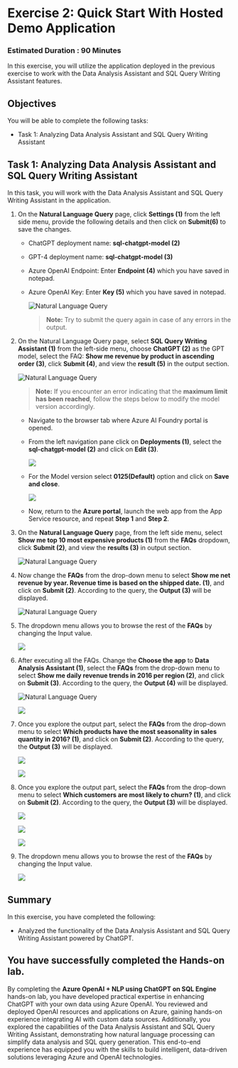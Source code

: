 # Exercise 2: Quick Start With Hosted Demo Application

### Estimated Duration : 90 Minutes

In this exercise, you will utilize the application deployed in the previous exercise to work with the Data Analysis Assistant and SQL Query Writing Assistant features.

## Objectives

You will be able to complete the following tasks:

- Task 1: Analyzing Data Analysis Assistant and SQL Query Writing Assistant

## Task 1: Analyzing Data Analysis Assistant and SQL Query Writing Assistant

In this task, you will work with the Data Analysis Assistant and SQL Query Writing Assistant in the application.

1. On the **Natural Language Query** page, click **Settings (1)** from the left side menu, provide the following details and then click on **Submit(6)** to save the changes.

    - ChatGPT deployment name: **sql-chatgpt-model (2)**
    - GPT-4 deployment name: **sql-chatgpt-model (3)**
    - Azure OpenAI Endpoint: Enter **Endpoint (4)** which you have saved in notepad.
    - Azure OpenAI Key: Enter **Key (5)** which you have saved in notepad.

       ![](images/nl-set-credential.png "Natural Language Query")

       >**Note:** Try to submit the query again in case of any errors in the output.

1. On the Natural Language Query page, select **SQL Query Writing Assistant (1)** from the left-side menu, choose **ChatGPT (2)** as the GPT model, select the FAQ: **Show me revenue by product in ascending order (3)**, click **Submit (4)**, and view the **result (5)** in the output section.

    ![](images/nl-01.png "Natural Language Query")

   >**Note:** If you encounter an error indicating that the **maximum limit has been reached**, follow the steps below to modify the model version accordingly.
     
      - Navigate to the browser tab where Azure AI Foundry portal is opened.
     
     - From the left navigation pane click on **Deployments (1)**, select the **sql-chatgpt-model (2)** and click on **Edit (3)**.

         ![](images/opai-1.png)
     
     - For the Model version select **0125(Default)** option and click on **Save and close**.

         ![](images2/1/s2.png)

     - Now, return to the **Azure portal**, launch the web app from the App Service resource, and repeat **Step 1** and **Step 2**.

1. On the **Natural Language Query** page, from the left side menu, select **Show me top 10 most expensive products (1)** from the **FAQs** dropdown, click **Submit (2)**, and view the **results (3)** in output section.

    ![](images/nl-02.png "Natural Language Query")

1. Now change the **FAQs** from the drop-down menu to select **Show me net revenue by year. Revenue time is based on the shipped date. (1)**, and click on **Submit (2)**. According to the query, the **Output (3)** will be displayed.

    ![](images/nl-03.png "Natural Language Query")

1. The dropdown menu allows you to browse the rest of the **FAQs** by changing the Input value. 

    ![](images2/1/s5.png)

7. After executing all the FAQs. Change the **Choose the app** to **Data Analysis Assistant (1)**, select the **FAQs** from the drop-down menu to select **Show me daily revenue trends in 2016 per region (2)**, and click on **Submit (3)**. According to the query, the **Output (4)** will be displayed.

    ![](images/nl-04.png "Natural Language Query")

    ![](images2/1/s6.png)

1. Once you explore the output part, select the **FAQs** from the drop-down menu to select **Which products have the most seasonality in sales quantity in 2016? (1)**, and click on **Submit (2)**. According to the query, the **Output (3)** will be displayed.
 
    ![](images2/1/s7.png)

    ![](images2/1/s7a.png)

1. Once you explore the output part, select the **FAQs** from the drop-down menu to select **Which customers are most likely to churn? (1)**, and click on **Submit (2)**. According to the query, the **Output (3)** will be displayed.

    ![](images2/1/s8.png)

    ![](images2/1/s8b.png)

    ![](images2/1/s8c.png)   

1. The dropdown menu allows you to browse the rest of the **FAQs** by changing the Input value.

    ![](images2/1/s9.png) 

## Summary

In this exercise, you have completed the following:

- Analyzed the functionality of the Data Analysis Assistant and SQL Query Writing Assistant powered by ChatGPT.

## You have successfully completed the Hands-on lab. 

By completing the **Azure OpenAI + NLP using ChatGPT on SQL Engine** hands-on lab, you have developed practical expertise in enhancing ChatGPT with your own data using Azure OpenAI. You reviewed and deployed OpenAI resources and applications on Azure, gaining hands-on experience integrating AI with custom data sources. Additionally, you explored the capabilities of the Data Analysis Assistant and SQL Query Writing Assistant, demonstrating how natural language processing can simplify data analysis and SQL query generation. This end-to-end experience has equipped you with the skills to build intelligent, data-driven solutions leveraging Azure and OpenAI technologies.

